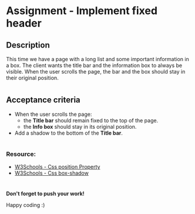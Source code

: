 # Assignment - Implement fixed header

## Description

This time we have a page with a long list and some important information in a box. The client wants the title bar and the information box to always be visible. When the user scrolls the page, the bar and the box should stay in their original position.

#

## Acceptance criteria

- When the user scrolls the page:
	- the **Title bar** should remain fixed to the top of the page.
	- the **Info box** should stay in its original position.
- Add a shadow to the bottom of the **Title bar**.

#

### Resource:

- [W3Schools - Css position Property](https://www.w3schools.com/css/css_positioning.asp)
- [W3Schools - Css box-shadow](https://www.w3schools.com/cssref/css3_pr_box-shadow.asp)

#

**Don't forget to push your work!**

Happy coding :) 



